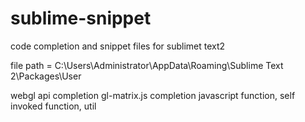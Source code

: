 sublime-snippet
===============

code completion and snippet files for sublimet text2 

file path = C:\Users\Administrator\AppData\Roaming\Sublime Text 2\Packages\User

webgl api completion
gl-matrix.js completion
javascript function, self invoked function, util

